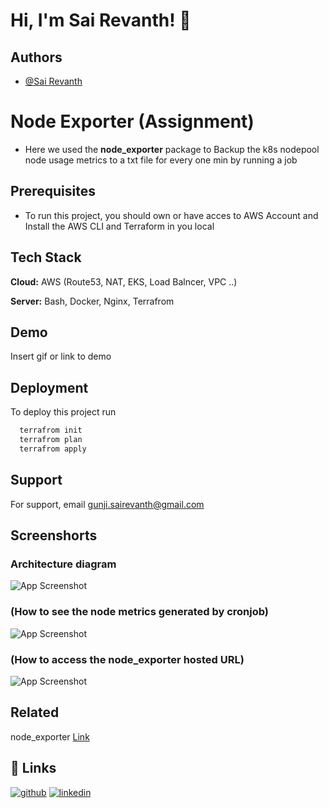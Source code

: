 # Hi, I'm Sai Revanth! 👋


## Authors

- [@Sai Revanth](https://github.com/gunjisairevanth)


# Node Exporter (Assignment)

- Here we used the **node_exporter** package to Backup the k8s nodepool node usage metrics to a txt file for every one min by running a job







## Prerequisites 
- To run this project, you should own or have acces to AWS Account and Install the AWS CLI and Terraform in you local


## Tech Stack

**Cloud:** AWS (Route53, NAT, EKS, Load Balncer, VPC ..)

**Server:** Bash, Docker, Nginx, Terrafrom


## Demo

Insert gif or link to demo


## Deployment

To deploy this project run

```bash
  terrafrom init
  terrafrom plan
  terrafrom apply 
```


## Support

For support, email gunji.sairevanth@gmail.com 

## Screenshorts 
### Architecture diagram
![App Screenshot](https://i.ibb.co/hgnVxMF/Node-Exporter-drawio-1.png)

### (How to see the node metrics generated by cronjob)
![App Screenshot](https://i.ibb.co/HGJCBxV/Screencastfrom18-05-24105842-AMIST-ezgif-com-video-to-gif-converter.gif)

### (How to access the node_exporter hosted URL)
![App Screenshot](https://i.ibb.co/pb9XPQV/Screencastfrom18-05-24110224-AMIST-ezgif-com-video-to-gif-converter-1.gif)

## Related

node_exporter [Link](https://github.com/prometheus/node_exporter)


## 🔗 Links
[![github](https://img.shields.io/badge/my_portfolio-000?style=for-the-badge&logo=github&logoColor=white)](https://github.com/gunjisairevanth)
[![linkedin](https://img.shields.io/badge/linkedin-0A66C2?style=for-the-badge&logo=linkedin&logoColor=white)](https://www.linkedin.com/in/gunjisairevanth/)


